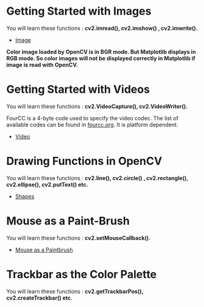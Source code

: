 # Getting Started with Images
You will learn these functions : **cv2.imread(), cv2.imshow() , cv2.imwrite().**

* [Image](Image.py)

**Color image loaded by OpenCV is in BGR mode. But Matplotlib displays in RGB mode. So color images will not be displayed correctly in Matplotlib if image is read with OpenCV.**

# Getting Started with Videos
You will learn these functions : **cv2.VideoCapture(), cv2.VideoWriter().**

FourCC is a 4-byte code used to specify the video codec. The list of available codes can be found in [fourcc.org](http://www.fourcc.org/codecs.php). It is platform dependent. 


* [Video](Video.py)

# Drawing Functions in OpenCV
You will learn these functions : **cv2.line(), cv2.circle() , cv2.rectangle(), cv2.ellipse(), cv2.putText() etc.**

* [Shapes](Shapes.py)

# Mouse as a Paint-Brush
You will learn these functions : **cv2.setMouseCallback().**

* [Mouse as a Paintbrush](Paintbrush.py)

# Trackbar as the Color Palette
You will learn these functions : **cv2.getTrackbarPos(), cv2.createTrackbar() etc.**


